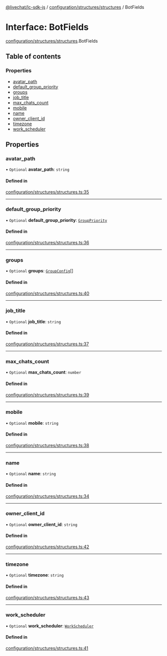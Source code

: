 [@livechat/lc-sdk-js](../README.md) / [configuration/structures/structures](../modules/configuration_structures_structures.md) / BotFields

# Interface: BotFields

[configuration/structures/structures](../modules/configuration_structures_structures.md).BotFields

## Table of contents

### Properties

- [avatar\_path](configuration_structures_structures.BotFields.md#avatar_path)
- [default\_group\_priority](configuration_structures_structures.BotFields.md#default_group_priority)
- [groups](configuration_structures_structures.BotFields.md#groups)
- [job\_title](configuration_structures_structures.BotFields.md#job_title)
- [max\_chats\_count](configuration_structures_structures.BotFields.md#max_chats_count)
- [mobile](configuration_structures_structures.BotFields.md#mobile)
- [name](configuration_structures_structures.BotFields.md#name)
- [owner\_client\_id](configuration_structures_structures.BotFields.md#owner_client_id)
- [timezone](configuration_structures_structures.BotFields.md#timezone)
- [work\_scheduler](configuration_structures_structures.BotFields.md#work_scheduler)

## Properties

### avatar\_path

• `Optional` **avatar\_path**: `string`

#### Defined in

[configuration/structures/structures.ts:35](https://github.com/livechat/lc-sdk-js/blob/d267eeb/src/configuration/structures/structures.ts#L35)

___

### default\_group\_priority

• `Optional` **default\_group\_priority**: [`GroupPriority`](../enums/configuration_structures_structures.GroupPriority.md)

#### Defined in

[configuration/structures/structures.ts:36](https://github.com/livechat/lc-sdk-js/blob/d267eeb/src/configuration/structures/structures.ts#L36)

___

### groups

• `Optional` **groups**: [`GroupConfig`](configuration_structures_structures.GroupConfig.md)[]

#### Defined in

[configuration/structures/structures.ts:40](https://github.com/livechat/lc-sdk-js/blob/d267eeb/src/configuration/structures/structures.ts#L40)

___

### job\_title

• `Optional` **job\_title**: `string`

#### Defined in

[configuration/structures/structures.ts:37](https://github.com/livechat/lc-sdk-js/blob/d267eeb/src/configuration/structures/structures.ts#L37)

___

### max\_chats\_count

• `Optional` **max\_chats\_count**: `number`

#### Defined in

[configuration/structures/structures.ts:39](https://github.com/livechat/lc-sdk-js/blob/d267eeb/src/configuration/structures/structures.ts#L39)

___

### mobile

• `Optional` **mobile**: `string`

#### Defined in

[configuration/structures/structures.ts:38](https://github.com/livechat/lc-sdk-js/blob/d267eeb/src/configuration/structures/structures.ts#L38)

___

### name

• `Optional` **name**: `string`

#### Defined in

[configuration/structures/structures.ts:34](https://github.com/livechat/lc-sdk-js/blob/d267eeb/src/configuration/structures/structures.ts#L34)

___

### owner\_client\_id

• `Optional` **owner\_client\_id**: `string`

#### Defined in

[configuration/structures/structures.ts:42](https://github.com/livechat/lc-sdk-js/blob/d267eeb/src/configuration/structures/structures.ts#L42)

___

### timezone

• `Optional` **timezone**: `string`

#### Defined in

[configuration/structures/structures.ts:43](https://github.com/livechat/lc-sdk-js/blob/d267eeb/src/configuration/structures/structures.ts#L43)

___

### work\_scheduler

• `Optional` **work\_scheduler**: [`WorkScheduler`](configuration_structures_structures.WorkScheduler.md)

#### Defined in

[configuration/structures/structures.ts:41](https://github.com/livechat/lc-sdk-js/blob/d267eeb/src/configuration/structures/structures.ts#L41)
